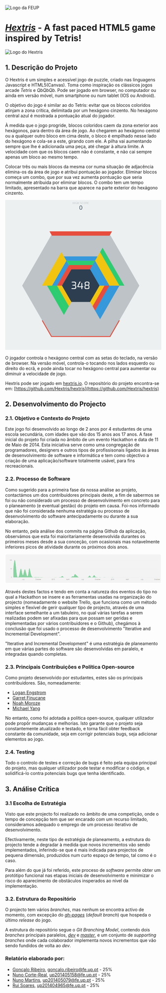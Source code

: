 ![Logo da FEUP](http://www.junifeup.pt/wp-content/uploads/2016/01/feup.png)

# [_Hextris_](https://github.com/Hextris/hextris) - A fast paced HTML5 game inspired by Tetris!

![Logo do Hextris](https://raw.githubusercontent.com/Spininador/hextris/esof_hextris/favicon.ico)

## 1. Descrição do Projeto

O Hextris é um simples e acessível jogo de puzzle, criado nas linguagens Javascript e HTML5(Canvas). Toma como inspiração os clássicos jogos arcade _Tetris_ e _QbQbQb_. Pode ser jogado em browser, no computador ou ainda em versão móvel, num smartphone ou num tablet (IOS ou Android).

O objetivo do jogo é similar ao do Tetris: evitar que os blocos coloridos atinjam a zona crítica, delimitada por um hexágono cinzento.
No hexágono central azul é mostrada a pontuação atual do jogador.

À medida que o jogo progride, blocos coloridos caem da zona exterior aos hexágonos, para dentro da área de jogo. Ao chegarem ao hexágono central ou a qualquer outro bloco em cima deste, o bloco é empilhado nesse lado do hexágono e cola-se a este, girando com ele.
A pilha vai aumentando sempre que lhe é adicionada uma peça, até chegar à altura limite.
A velocidade com que os blocos caem não é constante, e não cai sempre apenas um bloco ao mesmo tempo.

Colocar três ou mais blocos da mesma cor numa situação de adjacência elimina-os da área de jogo e atribui pontuação ao jogador. Eliminar blocos começa um combo, que por sua vez aumenta pontuação que seria normalmente atribuida por eliminar blocos. O combo tem um tempo limitado, apresentado na barra que aparece na parte exterior do hexágono cinzento.

![Imagem do jogo](https://raw.githubusercontent.com/Spininador/hextris/esof_hextris/ESOF-docs/resources/gameexample.png)

O jogador controla o hexágono central com as setas do teclado, na versão de browser. Na versão móvel, controla-o tocando nos lados esquerdo ou direito do ecrã, e pode ainda tocar no hexágono central para aumentar ou diminuir a velocidade de jogo.

Hextris pode ser jogado em [hextris.io](http://hextris.io).
O repositório do projeto encontra-se em: [https://github.com/Hextris/hextris](https://github.com/Hextris/hextris)

## 2. Desenvolvimento do Projecto

### 2.1. Objetivo e Contexto do Projeto

Este jogo foi desenvolvido ao longo de 2 anos por 4 estudantes de uma escola secundária, com idades que vão dos 15 anos aos 17 anos. A fase inicial do projeto foi criada no âmbito de um evento Hackathon e data de 11 de Maio de 2014. Esta iniciativa serve como uma congregação de programadores, designers e outros tipos de profissisonais ligados às áreas de desenvolvimento de software e informática e tem como objectivo a criação de uma aplicação/software totalmente usável, para fins recreacionais.

### 2.2. Processo de Software

Como sugerido para a primeira fase da nossa análise ao projeto, contactámos um dos contribuidores principais deste, a fim de sabermos se foi ou não considerado um processo de desenvolvimento em concreto para o planeamento (e eventual gestão) do projeto em causa. Foi-nos informado que não foi considerada nenhuma estratégia ou processo de desenvolvimento do software antecipadamente ou durante a sua elaboração.

No entanto, pela análise dos commits na página Github da aplicação, observámos que esta foi maioritariamente desenvolvida durantes os primeiros meses desde a sua conceção, com ocasionais mas notavelmente inferiores picos de atividade durante os próximos dois anos.

![Commits do Hextris](https://raw.githubusercontent.com/Spininador/hextris/esof_hextris/ESOF-docs/resources/Commits.PNG)

Através destes factos e tendo em conta a natureza dos eventos do tipo no qual a Hackathon se insere e as ferramentas usadas na organização do projecto (nomeadamente o website Trello, que funciona como um método simples e flexível de gerir qualquer tipo de projecto, através de uma interface semelhante a um tabuleiro, no qual várias tarefas a serem realizadas podem ser afixadas para que possam ser geridas e implementadas por vários contribuidores e o Github), chegámos à conclusão que foi usado o processo de desenvolvimento "Iterative and Incremental Development".

"Iterative and Incremental Development" é uma estratégia de planeamento em que várias partes do software são desenvolvidas em paralelo, e integradas quando completas.

### 2.3. Principais Contribuições e Política Open-source

Como projeto desenvolvido por estudantes, estes são os principais contribuidores. São, nomeadamente:
* [Logan Engstrom](https://github.com/lengstrom)
* [Garret Finucane](https://github.com/garrettdreyfus)
* [Noah Moroze](https://github.com/nmoroze)
* [Michael Yang](https://github.com/themichaelyang)

No entanto, como foi adotada a política open-source, qualquer utilizador pode propôr mudanças e melhorias. Isto garante que o projeto seja constantemente atualizado e testado, e torna fácil obter feedback constante da comunidade, seja em corrigir potenciais bugs, seja adicionar elementos ao jogo.

### 2.4. Testing

Todo o controlo de testes e correção de bugs é feito pela equipa principal do projeto, mas qualquer utilizador pode testar e modificar o código, e solidificá-lo contra potenciais bugs que tenha identificado.

## 3. Análise Crítica
### 3.1 Escolha de Estratégia
Visto que este projecto foi realizado no âmbito de uma competição, onde o tempo de concepção tem que ser encarado com um recurso limitado, consideramos adequado o emprego de um processo iterativo de desenvolvimento.

Efectivamente, neste tipo de estratégia de planeamento, a estrutura do projecto tende a degradar à medida que novos incrementos vão sendo implementados, inferindo-se que é mais indicada para projectos de pequena dimensão, produzidos num curto espaço de tempo, tal como é o caso.

Para além do que já foi referido, este proceso de *software* permite obter um protótipo funcional nas etapas iniciais de desenvolvimento e minimizar o risco do aparecimento de obstáculos insperados ao nivel da implementação.

### 3.2. Estrutura do Repositório
O projecto tem vários *branches*, mas nenhum se encontra activo de momento, com excepção do [*gh-pages*](https://github.com/Hextris/hextris/tree/gh-pages) (*default branch*) que hospeda o último *release* do jogo.

A estrutura do repositório segue o *Git Branching Model*, contendo dois *branches* principais paralelos, [*dev*](https://github.com/Hextris/hextris/tree/dev) e [*master*](https://github.com/Hextris/hextris/tree/master), e um conjunto de *supporting branches* onde cada colaborador implementa novos incrementos que vão sendo fundidos de volta ao *dev*.

### Relatório elaborado por:
* [Gonçalo Ribeiro](https://github.com/gribeirofeup),  goncalo.ribeiro@fe.up.pt - 25%
* [Nuno Corte-Real](https://github.com/nunocr), 	up201405158@fe.up.pt - 25%
* [Nuno Martins](https://github.com/Spininador), 	up201405079@fe.up.pt - 25%
* [Rui Soares](https://github.com/RuiCS),		up201404965@fe.up.pt - 25%
